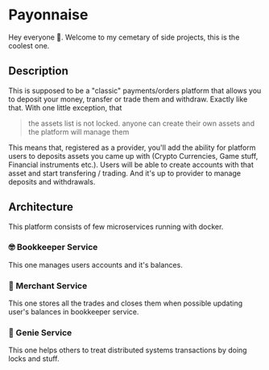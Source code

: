 # Payonnaise

Hey everyone 👋. Welcome to my cemetary of side projects, this is the coolest one.

## Description

This is supposed to be a "classic" payments/orders platform that allows you to deposit your money, transfer or trade them and withdraw. Exactly like that. With one little exception, that

> the assets list is not locked. anyone can create their own assets and the platform will manage them 

This means that, registered as a provider, you'll add the ability for platform users to deposits assets you came up with (Crypto Currencies, Game stuff, Financial instruments etc.). Users will be able to create accounts with that asset and start transfering / trading. And it's up to provider to manage deposits and withdrawals.

## Architecture

This platform consists of few microservices running with docker.

### 🤓 Bookkeeper Service

This one manages users accounts and it's balances.

### 🤠 Merchant Service

This one stores all the trades and closes them when possible updating user's balances in bookkeeper service.

### 🧞 Genie Service

This one helps others to treat distributed systems transactions by doing locks and stuff.
